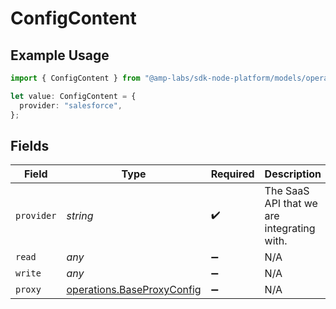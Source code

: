 # ConfigContent

## Example Usage

```typescript
import { ConfigContent } from "@amp-labs/sdk-node-platform/models/operations";

let value: ConfigContent = {
  provider: "salesforce",
};
```

## Fields

| Field                                                                    | Type                                                                     | Required                                                                 | Description                                                              | Example                                                                  |
| ------------------------------------------------------------------------ | ------------------------------------------------------------------------ | ------------------------------------------------------------------------ | ------------------------------------------------------------------------ | ------------------------------------------------------------------------ |
| `provider`                                                               | *string*                                                                 | :heavy_check_mark:                                                       | The SaaS API that we are integrating with.                               | salesforce                                                               |
| `read`                                                                   | *any*                                                                    | :heavy_minus_sign:                                                       | N/A                                                                      |                                                                          |
| `write`                                                                  | *any*                                                                    | :heavy_minus_sign:                                                       | N/A                                                                      |                                                                          |
| `proxy`                                                                  | [operations.BaseProxyConfig](../../models/operations/baseproxyconfig.md) | :heavy_minus_sign:                                                       | N/A                                                                      |                                                                          |